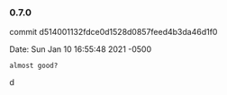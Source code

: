 ### 0.7.0

commit d514001132fdce0d1528d0857feed4b3da46d1f0

Date: Sun Jan 10 16:55:48 2021 -0500

    almost good?

d
